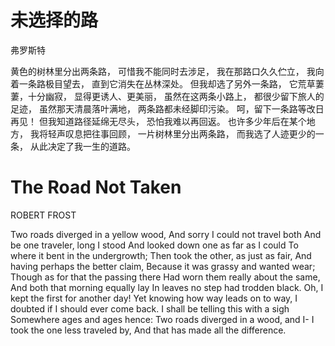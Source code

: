 # 未选择的路
弗罗斯特

黄色的树林里分出两条路，
可惜我不能同时去涉足，
我在那路口久久伫立，
我向着一条路极目望去，
直到它消失在丛林深处。
但我却选了另外一条路，
它荒草萋萋，十分幽寂，
显得更诱人、更美丽，
虽然在这两条小路上，
都很少留下旅人的足迹，
虽然那天清晨落叶满地，
两条路都未经脚印污染。
呵，留下一条路等改日再见！
但我知道路径延绵无尽头，
恐怕我难以再回返。
也许多少年后在某个地方，
我将轻声叹息把往事回顾，
一片树林里分出两条路，
而我选了人迹更少的一条，
从此决定了我一生的道路。

# The Road Not Taken
ROBERT FROST

Two roads diverged in a yellow wood,
And sorry I could not travel both
And be one traveler, long I stood
And looked down one as far as I could
To where it bent in the undergrowth;
Then took the other, as just as fair,
And having perhaps the better claim,
Because it was grassy and wanted wear;
Though as for that the passing there
Had worn them really about the same,
And both that morning equally lay
In leaves no step had trodden black.
Oh, I kept the first for another day!
Yet knowing how way leads on to way,
I doubted if I should ever come back.
I shall be telling this with a sigh
Somewhere ages and ages hence:
Two roads diverged in a wood, and I-
I took the one less traveled by,
And that has made all the difference.
